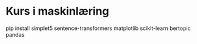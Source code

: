 

# Kurs i maskinlæring

pip install simplet5 sentence-transformers matplotlib scikit-learn bertopic pandas
